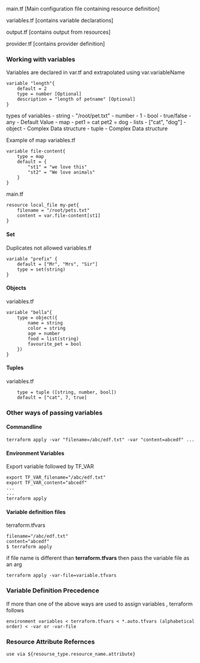 main.tf [Main configuration file containing resource definition]

variables.tf [contains variable declarations]

output.tf [contains output from resources]

provider.tf [contains provider definition]



### Working with variables

Variables are declared in var.tf  and extrapolated using var.variableName
```
variable "length"{
    default = 2
    type = number [Optional]
    description = "length of petname" [Optional]
}
```

types of variables 
    - string  - "/root/pet.txt"
    - number  - 1
    - bool    - true/false
    - any     - Default Value
    - map     - pet1 = cat
                pet2 = dog
    - lists   - ["cat", "dog"]
    - object  - Complex Data structure
    - tuple   - Complex Data structure


Example of map 
variables.tf
```
variable file-content{
    type = map
    default = {
        "st1" = "we love this"
        "st2" = "We love animals"
    }
}
```
main.tf
```
resource local_file my-pet{
    filename = "/root/pets.txt"
    content = var.file-content[st1]
}
```

#### Set
Duplicates not allowed
variables.tf
```
variable "prefix" {
    default = ["Mr", "Mrs", "Sir"]
    type = set(string)
}
```

#### Objects
variables.tf
```
variable "bella"{
    type = object({
        name = string
        color = string
        age = number
        food = list(string)
        favourite_pet = bool
    })
}
```

#### Tuples
variables.tf
```
    type = tuple ([string, number, bool])
    default = ["cat", 7, true]
```

### Other ways of passing variables 
#### Commandline
```
terraform apply -var "filename=/abc/edf.txt" -var "content=abcedf" ... 
```

#### Environment Variables
Export variable followed by TF_VAR
```
export TF_VAR_filename="/abc/edf.txt"
export TF_VAR_content="abcedf"
...
...
terraform apply
```
#### Variable definition files
terraform.tfvars
```
filename="/abc/edf.txt"
content="abcedf"
$ terraform apply
```

if file name is different than **terraform.tfvars** then pass the variable file as an arg
```
terraform apply -var-file=variable.tfvars
```

### Variable Definition Precedence
If more than one of the above ways are used to assign variables , terraform follows 
```
environment variables < terraform.tfvars < *.auto.tfvars (alphabetical order) < -var or -var-file
```

### Resource Attribute Refernces
```
use via ${resourse_type.resource_name.attribute}
```
